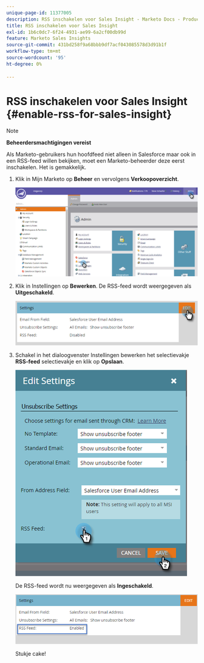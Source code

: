 ```yaml
---
unique-page-id: 11377005
description: RSS inschakelen voor Sales Insight - Marketo Docs - Productdocumentatie
title: RSS inschakelen voor Sales Insight
exl-id: 1b6c0dc7-6f24-4931-ae99-6a2cf00db99d
feature: Marketo Sales Insights
source-git-commit: 431bd258f9a68bbb9df7acf043085578d3d91b1f
workflow-type: tm+mt
source-wordcount: '95'
ht-degree: 0%

---
```


# RSS inschakelen voor Sales Insight {#enable-rss-for-sales-insight}

>[!NOTE]
>
>**Beheerdersmachtigingen vereist**

Als Marketo-gebruikers hun hoofdfeed niet alleen in Salesforce maar ook in een RSS-feed willen bekijken, moet een Marketo-beheerder deze eerst inschakelen. Het is gemakkelijk.

1. Klik in Mijn Marketo op **Beheer** en vervolgens **Verkoopoverzicht**.

   ![](assets/set-up-rss-1-hands.png)

1. Klik in Instellingen op **Bewerken**. De RSS-feed wordt weergegeven als **Uitgeschakeld**.

   ![](assets/rss-settings-tab.png)

1. Schakel in het dialoogvenster Instellingen bewerken het selectievakje **RSS-feed** selectievakje en klik op **Opslaan**.

   ![](assets/rss-edit-settings-2-hands.png)

   De RSS-feed wordt nu weergegeven als **Ingeschakeld**.

   ![](assets/rss-final-box.png)

   Stukje cake!
